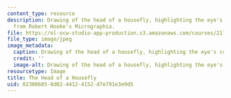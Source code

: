 ```yaml
---
content_type: resource
description: Drawing of the head of a housefly, highlighting the eye's compound structure,
  from Robert Hooke's Micrographia.
file: https://ol-ocw-studio-app-production.s3.amazonaws.com/courses/21l-016-learning-from-the-past-drama-science-performance-spring-2009/023066058d0244124152d7e791e3e9d5_05.jpg
file_type: image/jpeg
image_metadata:
  caption: Drawing of the head of a housefly, highlighting the eye's compound structure.
  credit: ''
  image-alt: Drawing of the head of a housefly, highlighting the eye's compound structure.
resourcetype: Image
title: The Head of a Housefly
uid: 02306605-8d02-4412-4152-d7e791e3e9d5
---
```

